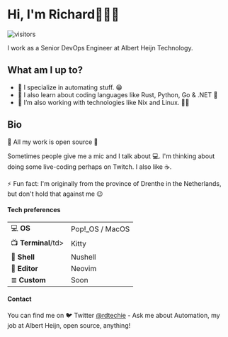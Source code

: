 # Hi, I'm Richard👋👋👋

![visitors](https://visitor-badge.glitch.me/badge?page_id=rdtechie.rdtechie)

I work as a Senior DevOps Engineer at Albert Heijn Technology.

## What am I up to?

- 🔭 I specialize in automating stuff. 😁
- 🌱 I also learn about coding languages like Rust, Python, Go & .NET 📓
- 🤔 I’m also working with technologies like Nix and Linux. 🐢✅

## Bio

👀 All my work is open source 👀

Sometimes people give me a mic and I talk about 💻. I'm thinking about doing some live-coding perhaps on Twitch.
I also like ☕.

⚡ Fun fact: I'm originally from the province of Drenthe in the Netherlands, but don't hold that against me 😉

#### Tech preferences

<table class="table">
	<tr>
		<td data-title="ID" data-breakpoints="xs">💻 <b>OS</b></td>
		<td>Pop!_OS / MacOS </td>
	</tr>
	<tr>
		<td>📺 <b>Terminal</b>/td>
		<td>Kitty</td>
	</tr>
	<tr>
		<td>🐚 <b>Shell</b></td>
		<td>Nushell</td>
	</tr>
	<tr>
		<td>📝 <b>Editor</b></td>
		<td>Neovim</td>
	</tr>
	<tr>
		<td> ≣ <b>Custom</b></td>
		<td>Soon</td>
	</tr>
</table>

#### Contact

You can find me on 🐦 Twitter [@rdtechie](https://twitter.com/rdtechie) - Ask me about Automation, my job at Albert Heijn, open source, anything!
